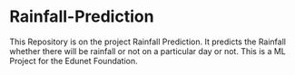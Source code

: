 # Rainfall-Prediction
This Repository is on the project Rainfall Prediction. It predicts the Rainfall whether there will be rainfall or not on a particular day or not.
This is a ML Project for the Edunet Foundation.
